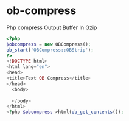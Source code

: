 # ob-compress
Php compress Output Buffer In Gzip


```php 
<?php 
$obcompress = new OBCompress();
ob_start('OBCompress::OBStrip');
?>
<!DOCTYPE html>
<html lang="en">
<head>
<title>Text OB Compress</title>
</head>
  <body>
    
  </body>
</html>
<?php $obcompress->html(ob_get_contents());
```
